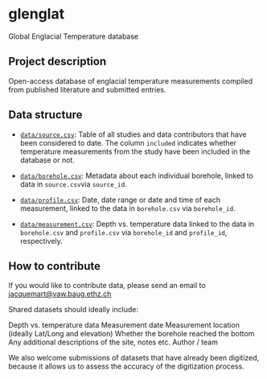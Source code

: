 # glenglat
Global Englacial Temperature database

## Project description
Open-access database of englacial temperature measurements compiled from published literature and submitted entries.

## Data structure
- [`data/source.csv`](data/source.csv): Table of all studies and data contributors that have been considered to date. The column `included` indicates whether temperature measurements from the study have been included in the database or not.

- [`data/borehole.csv`](data/borehole.csv):
Metadata about each individual borehole, linked to data in `source.csv`via `source_id`.

- [`data/profile.csv`](data/profile.csv):
Date, date range or date and time of each measurement, linked to the data in `borehole.csv` via `borehole_id`.

- [`data/measurement.csv`](data/measurement.csv):
Depth vs. temperature data linked to the data in `borehole.csv` and `profile.csv` via `borehole_id` and `profile_id`, respectively.

## How to contribute
If you would like to contribute data, please send an email to jacquemart@vaw.baug.ethz.ch

Shared datasets should ideally include:

Depth vs. temperature data
Measurement date
Measurement location (ideally Lat/Long and elevation)
Whether the borehole reached the bottom
Any additional descriptions of the site, notes etc.
Author / team

We also welcome submissions of datasets that have already been digitized, because it allows us to assess the accuracy of the digitization process.
